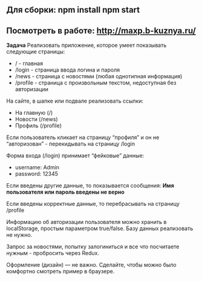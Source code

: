 Для сборки:
npm install
npm start
---
Посмотреть в работе: 
http://maxp.b-kuznya.ru/
---
**Задача**
Реализовать приложение, которое умеет показывать следующие страницы:

* / - главная
* /login - страница ввода логина и пароля
* /news - страница с новостями (любая однотипная информация)
* /profile - страница с произвольным текстом, недоступная без авторизации

На сайте, в шапке или подвале реализовать ссылки:
* На главную (/)
* Новости (/news)
* Профиль (/profile)

Если пользователь кликает на страницу “профиля” и он не “авторизован” - перекидывать на страницу /login

Форма входа (/login) принимает “фейковые” данные:
* username: Admin
* password: 12345 

Если введены другие данные, то показывается сообщения:
**Имя пользователя или пароль введены не верно**

Если введены корректные данные, то перебрасывать на страницу /profile

Информацию об авторизации пользователя можно хранить в localStorage, простым параметром true/false. Базу данных реализовать не нужно.

Запрос за новостями, попытку залогиниться и все что посчитаете нужным - пробросить через Redux.

Оформление (дизайн) — не важно. Сделайте, чтобы можно было комфортно смотреть пример в браузере.